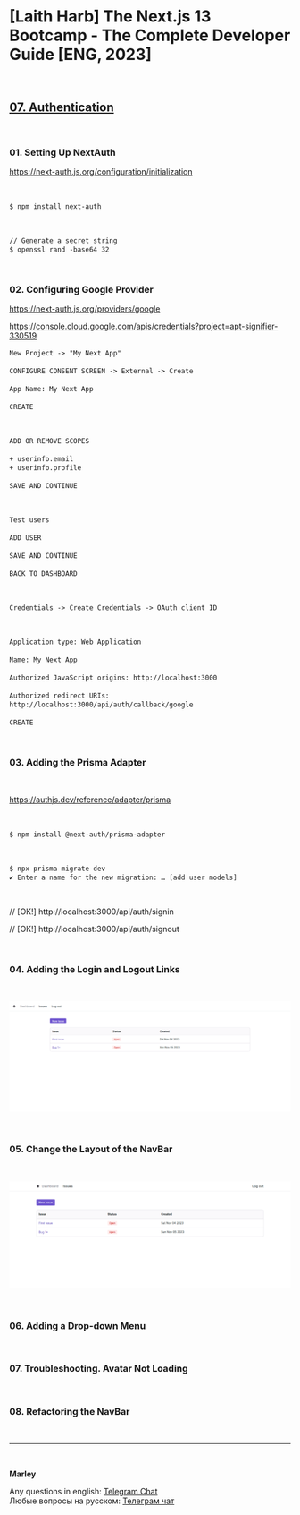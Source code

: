 # [Laith Harb] The Next.js 13 Bootcamp - The Complete Developer Guide [ENG, 2023]

<br/>

## [07. Authentication](https://github.com/webmakaka/Next.js-Projects-Build-an-Issue-Tracker/pull/7)

<br/>

### 01. Setting Up NextAuth

https://next-auth.js.org/configuration/initialization

<br/>

```
$ npm install next-auth
```

<br/>

```
// Generate a secret string
$ openssl rand -base64 32
```

<br/>

### 02. Configuring Google Provider

https://next-auth.js.org/providers/google

https://console.cloud.google.com/apis/credentials?project=apt-signifier-330519

```
New Project -> "My Next App"

CONFIGURE CONSENT SCREEN -> External -> Create

App Name: My Next App

CREATE
```

<br/>

```
ADD OR REMOVE SCOPES

+ userinfo.email
+ userinfo.profile

SAVE AND CONTINUE
```

<br/>

```
Test users

ADD USER

SAVE AND CONTINUE

BACK TO DASHBOARD
```

<br/>

```
Credentials -> Create Credentials -> OAuth client ID
```

<br/>

```
Application type: Web Application

Name: My Next App

Authorized JavaScript origins: http://localhost:3000

Authorized redirect URIs: http://localhost:3000/api/auth/callback/google

CREATE
```

<br/>

### 03. Adding the Prisma Adapter

<br/>

https://authjs.dev/reference/adapter/prisma

<br/>

```
$ npm install @next-auth/prisma-adapter
```

<br/>

```
$ npx prisma migrate dev
✔ Enter a name for the new migration: … [add user models]
```

<br/>

// [OK!]
http://localhost:3000/api/auth/signin

// [OK!]
http://localhost:3000/api/auth/signout

<br/>

### 04. Adding the Login and Logout Links

<br/>

![Application](/img/pic-ch07-img01.png?raw=true)

<br/>

### 05. Change the Layout of the NavBar

<br/>

![Application](/img/pic-ch07-img02.png?raw=true)

<br/>

### 06. Adding a Drop-down Menu

<br/>

### 07. Troubleshooting. Avatar Not Loading

<br/>

### 08. Refactoring the NavBar

<br/>

---

<br/>

**Marley**

Any questions in english: <a href="https://jsdev.org/chat/">Telegram Chat</a>  
Любые вопросы на русском: <a href="https://jsdev.ru/chat/">Телеграм чат</a>
